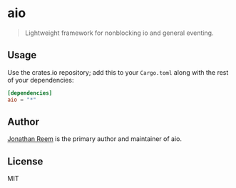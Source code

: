 # aio

> Lightweight framework for nonblocking io and general eventing.

## Usage

Use the crates.io repository; add this to your `Cargo.toml` along
with the rest of your dependencies:

```toml
[dependencies]
aio = "*"
```

## Author

[Jonathan Reem](https://medium.com/@jreem) is the primary author and maintainer of aio.

## License

MIT

